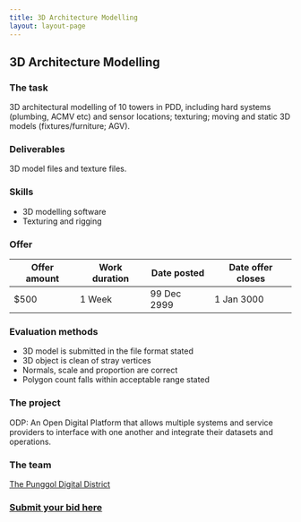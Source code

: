 ```yaml
---
title: 3D Architecture Modelling
layout: layout-page
---
```


## 3D Architecture Modelling

### The task

3D architectural modelling of 10 towers in PDD, including hard systems (plumbing, ACMV etc) and sensor locations; texturing; moving and static 3D models (fixtures/furniture; AGV).

### Deliverables

3D model files and texture files.

### Skills

- 3D modelling software
- Texturing and rigging

### Offer

| Offer amount | Work duration | Date posted | Date offer closes |
| ------------ | ------------- | ----------- | ----------------- |
| \$500        | 1 Week        | 99 Dec 2999 | 1 Jan 3000        |

### Evaluation methods

- 3D model is submitted in the file format stated
- 3D object is clean of stray vertices
- Normals, scale and proportion are correct
- Polygon count falls within acceptable range stated

### The project

ODP: An Open Digital Platform that allows multiple systems and service providers to interface with one another and integrate their datasets and operations.

### The team

[The Punggol Digital District](https://www.tech.gov.sg/media/technews/building-an-operating-system-for-punggol-digital-district)

### [Submit your bid here](https://example.com)
